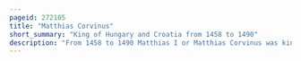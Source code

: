 ```yaml
---
pageid: 272105
title: "Matthias Corvinus"
short_summary: "King of Hungary and Croatia from 1458 to 1490"
description: "From 1458 to 1490 Matthias I or Matthias Corvinus was king of hungary and Croatia. He was elected King of Bohemia in 1469 after conducting several military Campaigns and adopted the Title Duke of Austria in 1487. He was the Son of John hunyadi Regent of Hungary who died in 1456. On the Orders of king ladislaus the posthumous in 1457 Matthias was imprisoned together with his older Brother Ladislaus Hunyadi. Ladislaus Hunyadi was executed causing a Rebellion that forced king Ladislaus to flee hungary. On january 24 1458 Matthias' Uncle Michael Szilgyi persuaded the Estates to unanimously proclaim the 14-year-old to king. He started his Rule under the Guardianship of his Uncle but within two Weeks he took effectual Control of the Government."
---
```

